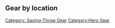 ## Gear by location

[Category: Saving-Throw Gear](Category:_Saving-Throw_Gear "wikilink")
[Category:Hero Gear](Category:Hero_Gear "wikilink")
